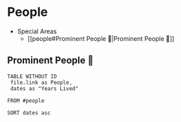 # People

- Special Areas
	- [[people#Prominent People 🌋|Prominent People 🌋]]

## Prominent People 🌋

```dataview
TABLE WITHOUT ID
 file.link as People,
 dates as "Years Lived"

FROM #people

SORT dates asc
```



